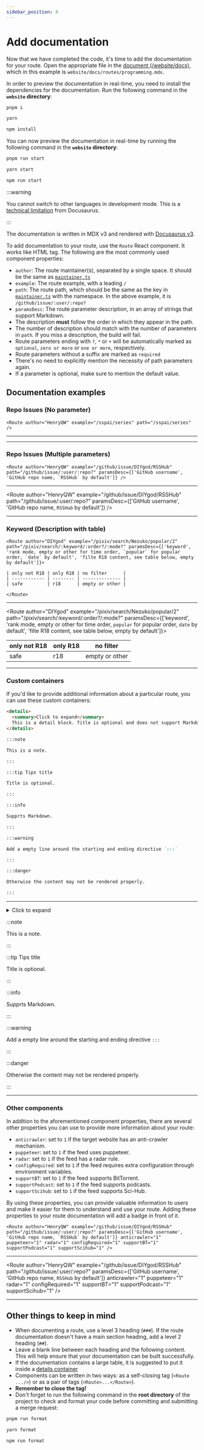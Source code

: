 ```yaml
---
sidebar_position: 4
---
```


# Add documentation

Now that we have completed the code, it's time to add the documentation for your route. Open the appropriate file in the [document (/website/docs)](https://github.com/DIYgod/RSSHub/blob/master/website/docs), which in this example is `website/docs/routes/programming.mdx`.

In order to preview the documentation in real-time, you need to install the dependencies for the documentation. Run the following command in the **`website` directory**:

<Tabs groupId="package-manager">
<TabItem value="pnpm" label="pnpm" default>

```bash
pnpm i
```

</TabItem>
<TabItem value="yarn" label="yarn">

```bash
yarn
```

</TabItem>
<TabItem value="npm" label="npm">

```bash
npm install
```

</TabItem>
</Tabs>

You can now preview the documentation in real-time by running the following command in the **`website` directory**:

<Tabs groupId="package-manager">
<TabItem value="pnpm" label="pnpm" default>

```bash
pnpm run start
```

</TabItem>
<TabItem value="yarn" label="yarn">

```bash
yarn start
```

</TabItem>
<TabItem value="npm" label="npm">

```bash
npm run start
```

</TabItem>
</Tabs>

:::warning

You cannot switch to other languages in development mode. This is a [technical limitation](https://docusaurus.io/docs/i18n/tutorial#start-your-site) from Docusaurus.

:::

The documentation is written in MDX v3 and rendered with [Docusaurus v3](https://docusaurus.io/docs).

To add documentation to your route, use the `Route` React component. It works like HTML tag. The following are the most commonly used component properties:

-   `author`: The route maintainer(s), separated by a single space. It should be the same as [`maintainer.ts`](/joinus/new-rss/before-start#understand-the-basics-maintainer-js)
-   `example`: The route example, with a leading `/`
-   `path`: The route path, which should be the same as the key in [`maintainer.ts`](/joinus/new-rss/before-start#understand-the-basics-maintainer-js) with the namespace. In the above example, it is `/github/issue/:user/:repo?`
-   `paramsDesc`: The route parameter description, in an array of strings that support Markdown.
  -   The description **must** follow the order in which they appear in the path.
  -   The number of description should match with the number of parameters in `path`. If you miss a description, the build will fail.
  -   Route parameters ending with `?`, `*` or `+` will be automatically marked as `optional`, `zero or more` or `one or more`, respectively.
  -   Route parameters without a suffix are marked as `required`
  -   There's no need to explicitly mention the necessity of path parameters again.
  -   If a parameter is optional, make sure to mention the default value.

## Documentation examples

### Repo Issues (No parameter)

```tsx
<Route author="HenryQW" example="/sspai/series" path="/sspai/series" />
```

---

<Route author="HenryQW" example="/sspai/series" path="/sspai/series"/>

---

### Repo Issues (Multiple parameters)

```tsx
<Route author="HenryQW" example="/github/issue/DIYgod/RSSHub" path="/github/issue/:user/:repo?" paramsDesc={['GitHub username', 'GitHub repo name, `RSSHub` by default']} />
```

---

<Route author="HenryQW" example="/github/issue/DIYgod/RSSHub" path="/github/issue/:user/:repo?" paramsDesc={['GitHub username', 'GitHub repo name, `RSSHub` by default']} />

---

### Keyword (Description with table)

```tsx
<Route author="DIYgod" example="/pixiv/search/Nezuko/popular/2" path="/pixiv/search/:keyword/:order?/:mode?" paramsDesc={['keyword', 'rank mode, empty or other for time order, `popular` for popular order, `date` by default', 'filte R18 content, see table below, empty by default']}>

| only not R18 | only R18 | no filter      |
| ------------ | -------- | -------------- |
| safe         | r18      | empty or other |

</Route>
```

---

<Route author="DIYgod" example="/pixiv/search/Nezuko/popular/2" path="/pixiv/search/:keyword/:order?/:mode?" paramsDesc={['keyword', 'rank mode, empty or other for time order, `popular` for popular order, `date` by default', 'filte R18 content, see table below, empty by default']}>

| only not R18 | only R18 | no filter      |
| ------------ | -------- | -------------- |
| safe         | r18      | empty or other |

</Route>

---

### Custom containers

If you'd like to provide additional information about a particular route, you can use these custom containers:

```md
<details>
  <summary>Click to expand</summary>
  This is a detail block. Title is optional and does not support Markdown.
</details>

:::note

This is a note.

:::

:::tip Tips title

Title is optional.

:::

:::info

Supprts Markdown.

:::

:::warning

Add a empty line around the starting and ending directive `:::`

:::

:::danger

Otherwise the content may not be rendered properly.

:::
```

---

<details>
  <summary>Click to expand</summary>
  This is a detail block. Title is optional and does not support Markdown.
</details>

:::note

This is a note.

:::

:::tip Tips title

Title is optional.

:::

:::info

Supprts Markdown.

:::

:::warning

Add a empty line around the starting and ending directive `:::`

:::

:::danger

Otherwise the content may not be rendered properly.

:::

---

### Other components

In addition to the aforementioned component properties, there are several other properties you can use to provide more information about your route:

-   `anticrawler`: set to `1` if the target website has an anti-crawler mechanism.
-   `puppeteer`: set to `1` if the feed uses puppeteer.
-   `radar`: set to `1` if the feed has a radar rule.
-   `configRequired`: set to `1` if the feed requires extra configuration through environment variables.
-   `supportBT`: set to `1` if the feed supports BitTorrent.
-   `supportPodcast`: set to `1` if the feed supports podcasts.
-   `supportScihub`: set to `1` if the feed supports Sci-Hub.

By using these properties, you can provide valuable information to users and make it easier for them to understand and use your route. Adding these properties to your route documentation will add a badge in front of it.

```tsx
<Route author="HenryQW" example="/github/issue/DIYgod/RSSHub" path="/github/issue/:user/:repo?" paramsDesc={['GitHub username', 'GitHub repo name, `RSSHub` by default']} anticrawler="1" puppeteer="1" radar="1" configRequired="1" supportBT="1" supportPodcast="1" supportScihub="1" />
```

---

<Route author="HenryQW" example="/github/issue/DIYgod/RSSHub" path="/github/issue/:user/:repo?" paramsDesc={['GitHub username', 'GitHub repo name, `RSSHub` by default']} anticrawler="1" puppeteer="1" radar="1" configRequired="1" supportBT="1" supportPodcast="1" supportScihub="1" />

---

## Other things to keep in mind

-   When documenting a route, use a level 3 heading (`###`). If the route documentation doesn't have a main section heading, add a level 2 heading (`##`).
-   Leave a blank line between each heading and the following content. This will help ensure that your documentation can be built successfully.
-   If the documentation contains a large table, it is suggested to put it inside a [details container](/joinus/new-rss/add-docs#documentation-examples-custom-containers)
-   Components can be written in two ways: as a self-closing tag (`<Route .../>`) or as a pair of tags (`<Route>...</Route>`).
-   **Remember to close the tag!**
-   Don't forget to run the following command in the **root directory** of the project to check and format your code before committing and submitting a merge request:

<Tabs groupId="package-manager">
<TabItem value="pnpm" label="pnpm" default>

```bash
pnpm run format
```

</TabItem>
<TabItem value="yarn" label="yarn">

```bash
yarn format
```

</TabItem>
<TabItem value="npm" label="npm">

```bash
npm run format
```

</TabItem>
</Tabs>
